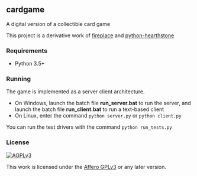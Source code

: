 ## cardgame

A digital version of a collectible card game

This project is a derivative work of [fireplace](https://github.com/jleclanche/fireplace) and [python-hearthstone](https://github.com/HearthSim/python-hearthstone)

### Requirements
* Python 3.5+

### Running
The game is implemented as a server client architecture.
* On Windows, launch the batch file **run_server.bat** to run the server, and launch the batch file **run_client.bat** to run a text-based client
* On Linux, enter the command ```python server.py``` or ```python client.py```

You can run the test drivers with the command  ```python run_tests.py```

### License

[![AGPLv3](https://www.gnu.org/graphics/agplv3-88x31.png)](http://choosealicense.com/licenses/agpl-3.0/)

This work is licensed under the [Affero GPLv3](https://www.gnu.org/licenses/agpl-3.0.en.html) or any later version.
